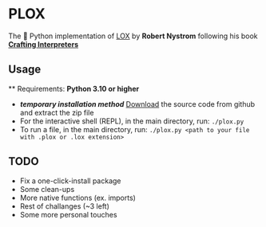 # PLOX
The 🐍 Python implementation of [LOX](https://github.com/munificent/craftinginterpreters) 
by <b>Robert Nystrom</b>
following his book<b> [Crafting Interpreters](https://craftinginterpreters.com/)</b>

## Usage
** Requirements: <b>Python 3.10 or higher</b>
- <b>_temporary installation method_</b>
    [Download](https://github.com/abdulrahim-ss/plox/releases/tag/v1.0.0-alpha) the source code from github and extract the zip file 
- For the interactive shell (REPL), in the main directory, run: `./plox.py`
- To run a file, in the main directory, run: `./plox.py <path to your file with .plox or .lox extension>`


## TODO
* Fix a one-click-install package
* Some clean-ups
* More native functions (ex. imports)
* Rest of challanges (~3 left)
* Some more personal touches
